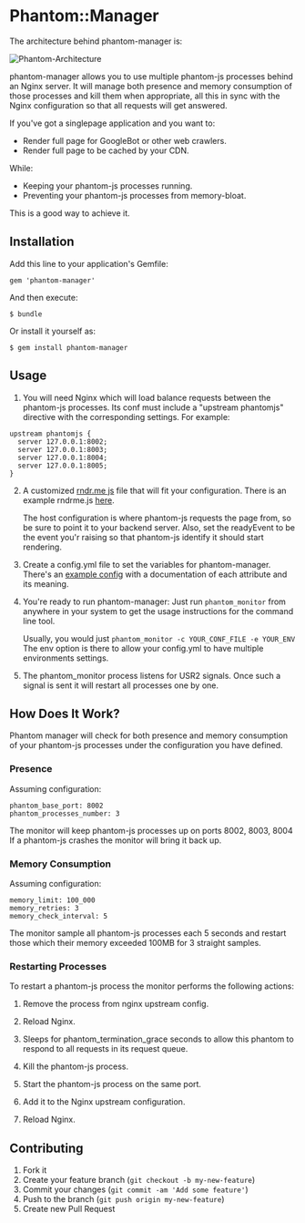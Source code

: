# Phantom::Manager

The architecture behind phantom-manager is:

![Phantom-Architecture](http://i39.tinypic.com/2gxnz3d.png)

phantom-manager allows you to use multiple phantom-js processes behind an Nginx
server. It will manage both presence and memory consumption of those processes
and kill them when appropriate, all this in sync with the Nginx configuration
so that all requests will get answered.

If you've got a singlepage application and you want to:
* Render full page for GoogleBot or other web crawlers.
* Render full page to be cached by your CDN.

While:

* Keeping your phantom-js processes running.
* Preventing your phantom-js processes from memory-bloat.

This is a good way to achieve it.

## Installation

Add this line to your application's Gemfile:

    gem 'phantom-manager'

And then execute:

    $ bundle

Or install it yourself as:

    $ gem install phantom-manager

## Usage

1. You will need Nginx which will load balance requests between the phantom-js
processes.
Its conf must include a "upstream phantomjs" directive with the corresponding
settings. For example:

```
upstream phantomjs {
  server 127.0.0.1:8002;
  server 127.0.0.1:8003;
  server 127.0.0.1:8004;
  server 127.0.0.1:8005;
}
```

2. A customized [rndr.me js](https://github.com/jed/rndr.me) file that will fit your configuration. There is an
   example rndrme.js [here](lib/utils/rndrme.js).

   The host configuration is where phantom-js requests the page from, so be
   sure to point it to your backend server.
   Also, set the readyEvent to be the event you'r raising so that phantom-js
   identify it should start rendering.

3. Create a config.yml file to set the variables for phantom-manager. There's
   an [example config](config/config.yml) with a documentation of each attribute and its meaning.

4. You're ready to run phantom-manager:
   Just run `phantom_monitor` from anywhere in your system to get the usage
   instructions for the command line tool.

   Usually, you would just `phantom_monitor -c YOUR_CONF_FILE -e YOUR_ENV`
   The env option is there to allow your config.yml to have multiple
   environments settings.

5. The phantom_monitor process listens for USR2 signals. Once such a signal is
   sent it will restart all processes one by one.

## How Does It Work?

Phantom manager will check for both presence and memory consumption of your
phantom-js processes under the configuration you have defined.

### Presence

Assuming configuration:

```
phantom_base_port: 8002
phantom_processes_number: 3
```
The monitor will keep phantom-js processes up on ports 8002, 8003, 8004
If a phantom-js crashes the monitor will bring it back up.

### Memory Consumption

Assuming configuration:
```
memory_limit: 100_000
memory_retries: 3
memory_check_interval: 5
```
The monitor sample all phantom-js processes each 5 seconds and restart those
which their memory exceeded 100MB for 3 straight samples.

### Restarting Processes

To restart a phantom-js process the monitor performs the following actions:

1. Remove the process from nginx upstream config.

2. Reload Nginx.

3. Sleeps for phantom_termination_grace seconds to allow this phantom to
   respond to all requests in its request queue.

4. Kill the phantom-js process.

5. Start the phantom-js process on the same port.

6. Add it to the Nginx upstream configuration.

7. Reload Nginx.


## Contributing

1. Fork it
2. Create your feature branch (`git checkout -b my-new-feature`)
3. Commit your changes (`git commit -am 'Add some feature'`)
4. Push to the branch (`git push origin my-new-feature`)
5. Create new Pull Request
